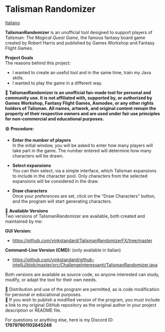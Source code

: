 # Talisman Randomizer

[Italiano](README.it.md) 

**TalismanRandomizer** is an unofficial tool designed to support players of *Talisman: The Magical Quest Game*, the famous fantasy board game created by Robert Harris and published by Games Workshop and Fantasy Flight Games.

**Project Goals**  
The reasons behind this project:
- I wanted to create an useful tool and in the same time, train my Java skills.
- I wanted to play the game in a different way.

🔴 **TalismanRandomizer is an unofficial fan-made tool for personal and community use.
It is not affiliated with, supported by, or authorized by Games Workshop, Fantasy Flight Games, Asmodee, or any other rights holders of Talisman.
All names, artwork, and original content remain the property of their respective owners and are used under fair use principles for non-commercial and educational purposes.**

🟢 **Procedure:**  
- **Enter the number of players**  
  In the initial window, you will be asked to enter how many players will take part in the game. The number entered will determine how many characters will be drawn.

- **Select expansions**  
  You can then select, via a simple interface, which Talisman expansions to include in the character pool. Only characters from the selected expansions will be considered in the draw.

- **Draw characters**  
  Once your preferences are set, click on the "Draw Characters" button, and the program will start generating characters.

🔗 **Available Versions**  
Two versions of TalismanRandomizer are available, both created and maintained by me:

**GUI Version:**  
- https://github.com/vinkstandard/TalismanRandomizerFX/tree/master

**Command-Line Version (CMD):** (only available in italian)
- https://github.com/vinkstandard/github-intelliJ/blob/master/src/ChallengeInteressanti/TalismanRandomizer.java

Both versions are available as source code, so anyone interested can study, modify, or adapt the tool for their own needs.

🔴 Distribution and use of the program are permitted, as is code modification for personal or educational purposes.  
🔴 If you wish to publish a modified version of the program, you must include a link to my original GitHub repository as the original author in your project description or README file.

For questions or anything else, here is my Discord ID: **176797901102645248**
